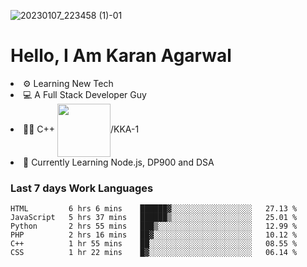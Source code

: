 ![20230107_223458 (1)-01](https://user-images.githubusercontent.com/85556603/212357966-4002f7aa-471b-4b3c-923d-f2b0d543cad5.jpeg)


<h1>Hello, I Am Karan Agarwal</h1>
<li>⚙ Learning New Tech</li>
<li>💻 A Full Stack Developer Guy</li>
<li>👨‍💻 C++ <img align="center" width="85" src="https://img.shields.io/badge/-LeetCode-FFA116?style=for-the-badge&logo=LeetCode&logoColor=black"/>/KKA-1</li> 
<li>🙌 Currently Learning Node.js, DP900 and DSA</li>  

<h3>Last 7 days Work Languages </h3> 
  
<!--START_SECTION:waka-->

```text
HTML         6 hrs 6 mins    ██████▓░░░░░░░░░░░░░░░░░░   27.13 %
JavaScript   5 hrs 37 mins   ██████▒░░░░░░░░░░░░░░░░░░   25.01 %
Python       2 hrs 55 mins   ███▒░░░░░░░░░░░░░░░░░░░░░   12.99 %
PHP          2 hrs 16 mins   ██▓░░░░░░░░░░░░░░░░░░░░░░   10.12 %
C++          1 hr 55 mins    ██░░░░░░░░░░░░░░░░░░░░░░░   08.55 %
CSS          1 hr 22 mins    █▓░░░░░░░░░░░░░░░░░░░░░░░   06.14 %
```

<!--END_SECTION:waka-->
